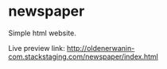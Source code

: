 # newspaper
Simple html website.

Live preview link: http://oldenerwanin-com.stackstaging.com/newspaper/index.html
